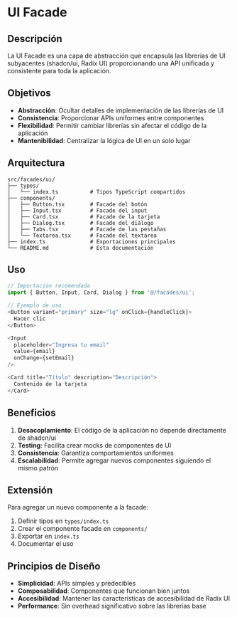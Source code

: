 
# UI Facade

## Descripción

La UI Facade es una capa de abstracción que encapsula las librerías de UI subyacentes (shadcn/ui, Radix UI) proporcionando una API unificada y consistente para toda la aplicación.

## Objetivos

- **Abstracción**: Ocultar detalles de implementación de las librerías de UI
- **Consistencia**: Proporcionar APIs uniformes entre componentes
- **Flexibilidad**: Permitir cambiar librerías sin afectar el código de la aplicación
- **Mantenibilidad**: Centralizar la lógica de UI en un solo lugar

## Arquitectura

```
src/facades/ui/
├── types/
│   └── index.ts          # Tipos TypeScript compartidos
├── components/
│   ├── Button.tsx        # Facade del botón
│   ├── Input.tsx         # Facade del input
│   ├── Card.tsx          # Facade de la tarjeta
│   ├── Dialog.tsx        # Facade del diálogo
│   ├── Tabs.tsx          # Facade de las pestañas
│   └── Textarea.tsx      # Facade del textarea
├── index.ts              # Exportaciones principales
└── README.md             # Esta documentación
```

## Uso

```typescript
// Importación recomendada
import { Button, Input, Card, Dialog } from '@/facades/ui';

// Ejemplo de uso
<Button variant="primary" size="lg" onClick={handleClick}>
  Hacer clic
</Button>

<Input 
  placeholder="Ingresa tu email"
  value={email}
  onChange={setEmail}
/>

<Card title="Título" description="Descripción">
  Contenido de la tarjeta
</Card>
```

## Beneficios

1. **Desacoplamiento**: El código de la aplicación no depende directamente de shadcn/ui
2. **Testing**: Facilita crear mocks de componentes de UI
3. **Consistencia**: Garantiza comportamientos uniformes
4. **Escalabilidad**: Permite agregar nuevos componentes siguiendo el mismo patrón

## Extensión

Para agregar un nuevo componente a la facade:

1. Definir tipos en `types/index.ts`
2. Crear el componente facade en `components/`
3. Exportar en `index.ts`
4. Documentar el uso

## Principios de Diseño

- **Simplicidad**: APIs simples y predecibles
- **Composabilidad**: Componentes que funcionan bien juntos
- **Accesibilidad**: Mantener las características de accesibilidad de Radix UI
- **Performance**: Sin overhead significativo sobre las librerías base
